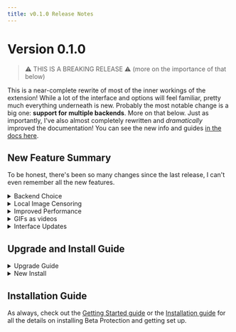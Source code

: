 ```yaml
---
title: v0.1.0 Release Notes
---
```


# Version 0.1.0

> ⚠️ THIS IS A BREAKING RELEASE ⚠️ 
> (more on the importance of that below)

This is a near-complete rewrite of most of the inner workings of the extension! While a lot of the interface and options will feel familiar, pretty much everything underneath is new. Probably the most notable change is a big one: **support for multiple backends**. More on that below. Just as importantly, I've also almost completely rewritten and _dramatically_ improved the documentation! You can see the new info and guides [in the docs here](https://silveredgold.github.io/beta-protection/ ).

## New Feature Summary

To be honest, there's been so many changes since the last release, I can't even remember all the new features.

<details>
<summary>Backend Choice</summary>

This version allows you to choose between using [Beta Censoring](https://silveredgold.github.io/beta-censoring/) or an existing Beta Safety install for censoring images. The majority of options will apply to both (with some exceptions), but this way you can choose whatever censoring app you want, Beta Protection doesn't mind.
</details>

<details>
<summary>Local Image Censoring</summary>

You can now censor your locally saved images, right from Beta Protection. Regardless of what censoring backend you're using, Beta Protection offers a simple guided wizard to censor your local images. I think it's pretty easy to use, but you can find more details in the [user guide](https://silveredgold.github.io/beta-protection/guide/usage.html#local-censoring).

</details>

<details>
<summary>Improved Performance</summary>

Beta Protection should now be less intensive both at "idle" and when censoring, with improved detection for page changes and lifecycle that should keep censoring images reliably without being too taxing. Also stickers and placeholder configuration should be quicker and easier now.

</details>

<details>
<summary>GIFs as videos</summary>

Beta Protection now defaults to treating GIFs as videos using the same options as you use for videos (i.e. Block, Blur or Allow). Since censoring GIFs is an *incredibly* slow process, Beta Protection will now treat GIFs not like regular images, but as if they were videos. 

At current, this is always enabled unless auto-animation is enabled (not recommended), but we'll hopefully allow going back to the old behaviour in the next release.

</details>

<details>
<summary>Interface Updates</summary>

The changes shouldn't be _too_ noticeable but we've cleaned up a lot of the interface components used across the extension as well as standardising more components to improve consistency.

</details>

## Upgrade and Install Guide

<details>
<summary>Upgrade Guide</summary>

#### Existing Users

If you previously used v0.0.10 (or earlier), this is almost a total rewrite of how the internals of Beta Protection works. As such, the settings are completely incompatible. When you update, the extension will automatically reset most of your preferences to defaults, including all censoring preferences and a few other preferences. Note that since the format itself has changed, you also cannot import backups from earlier versions into `v0.1.0` or later. 

Sorry for the inconvenience, but there was no way to make the changes needed without breaking compatibility.

> Even if you've been using Beta Protection before now, I'd **strongly** recommend checking out the new [user guide](https://silveredgold.github.io/beta-protection/guide/usage.html).

</details>

<details>
<summary>New Install </summary>

#### New Users

The "first time setup" parts of the extension have been completely rewritten in this release, and they are (unsurprisingly) hard to test. If you are having issues or options are missing after installing, click Reset to Default in the extension options to fix some common issues.

For everything else, make sure you check out the [user guide](https://silveredgold.github.io/beta-protection/guide/installation.html#prerequisites).
</details>

## Installation Guide

As always, check out the [Getting Started guide](https://silveredgold.github.io/beta-protection/getting-started) or the [Installation guide](https://silveredgold.github.io/beta-protection/guide/installation.html) for all the details on installing Beta Protection and getting set up.